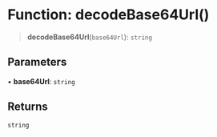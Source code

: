 # Function: decodeBase64Url()

> **decodeBase64Url**(`base64Url`): `string`

## Parameters

• **base64Url**: `string`

## Returns

`string`

